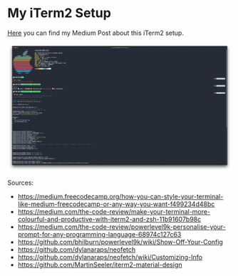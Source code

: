 # My iTerm2 Setup

[Here](https://medium.com/@Tankado95/my-iterm2-setup-ed6cb1752f3b?source=your_stories_page---------------------------) you can find my Medium Post about this iTerm2 setup.

![iTerm2 Setup](https://github.com/andc99/iTermTheme/blob/master/tg_image_131505668.jpeg?raw=true)

Sources:

- https://medium.freecodecamp.org/how-you-can-style-your-terminal-like-medium-freecodecamp-or-any-way-you-want-f499234d48bc
- https://medium.com/the-code-review/make-your-terminal-more-colourful-and-productive-with-iterm2-and-zsh-11b91607b98c
- https://medium.com/the-code-review/powerlevel9k-personalise-your-prompt-for-any-programming-language-68974c127c63
- https://github.com/bhilburn/powerlevel9k/wiki/Show-Off-Your-Config
- https://github.com/dylanaraps/neofetch
- https://github.com/dylanaraps/neofetch/wiki/Customizing-Info
- https://github.com/MartinSeeler/iterm2-material-design

